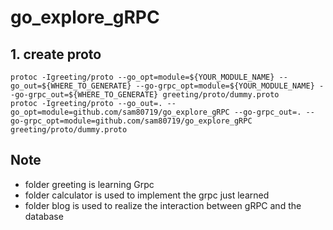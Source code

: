 # go_explore_gRPC

## 1. create proto
```shell
protoc -Igreeting/proto --go_opt=module=${YOUR_MODULE_NAME} --go_out=${WHERE_TO_GENERATE} --go-grpc_opt=module=${YOUR_MODULE_NAME} --go-grpc_out=${WHERE_TO_GENERATE} greeting/proto/dummy.proto
protoc -Igreeting/proto --go_out=. --go_opt=module=github.com/sam80719/go_explore_gRPC --go-grpc_out=. --go-grpc_opt=module=github.com/sam80719/go_explore_gRPC greeting/proto/dummy.proto
```

## Note
- folder greeting is learning Grpc
- folder calculator is used to implement the grpc just learned
- folder blog is used to realize the interaction between gRPC and the database